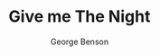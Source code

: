 ---
layout: post
title: Give me The Night
author: George Benson
language: "Français"
image:
  artist: george-benson.png
---